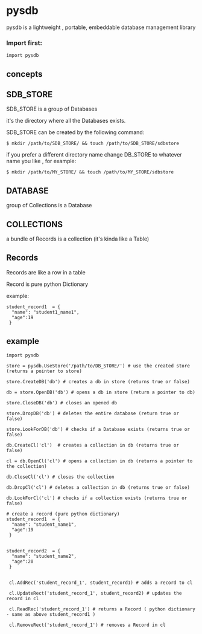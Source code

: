 # pysdb
pysdb is a lightweight , portable, embeddable database management library


### Import first:

```
import pysdb
```

## concepts

SDB_STORE
--------
SDB_STORE is a group of Databases

it's the directory where all the Databases exists.

SDB_STORE can be created by the following command:
```
$ mkdir /path/to/SDB_STORE/ && touch /path/to/SDB_STORE/sdbstore
```
if you prefer a different directory name change DB_STORE to whatever name you like , for example:
```
$ mkdir /path/to/MY_STORE/ && touch /path/to/MY_STORE/sdbstore

```
DATABASE
--------
group of Collections is a Database

COLLECTIONS
-----------

a bundle of Records is a collection (it's kinda like a Table)

Records
-------

Records are like a row in a table

Record is pure python Dictionary

example:

```
student_record1  = {
  "name": "student1_name1",
  "age":19
 }
 ```


## example

```
import pysdb

store = pysdb.UseStore('/path/to/DB_STORE/') # use the created store (returns a pointer to store)

store.CreateDB('db') # creates a db in store (returns true or false)

db = store.OpenDB('db') # opens a db in store (return a pointer to db)

store.CloseDB('db') # closes an opened db

store.DropDB('db') # deletes the entire database (return true or false)

store.LookForDB('db') # checks if a Database exists (returns true or false)

db.CreateCl('cl')  # creates a collection in db (returns true or false)

cl = db.OpenCl('cl') # opens a collection in db (returns a pointer to the collection)

db.CloseCl('cl') # closes the collection

db.DropCl('cl') # deletes a collection in db (returns true or false)

db.LookForCl('cl') # checks if a collection exists (returns true or false)

# create a record (pure python dictionary)
student_record1  = {
  "name": "student_name1",
  "age":19
 }
 
 
student_record2  = {
  "name": "student_name2",
  "age":20
 }
 
 
 cl.AddRec('student_record_1', student_record1) # adds a record to cl

 cl.UpdateRect('student_record_1', student_record2) # updates the record in cl
 
 cl.ReadRec('student_record_1') # returns a Record ( python dictionary - same as above student_record1 )
 
 cl.RemoveRect('student_record_1') # removes a Record in cl


